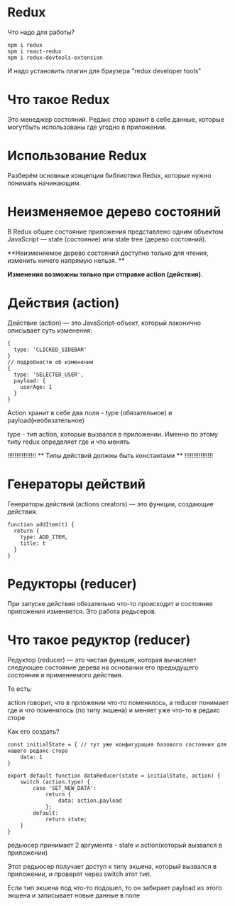 # Redux

Что надо для работы?

```
npm i redux
npm i react-redux
npm i redux-devtools-extension

```

И надо установить плагин для браузера "redux developer tools"

# Что такое Redux

Это менеджер состояний. Редакс стор хранит в себе данные, которые могутбыть использованы где угодно в приложении.

# Использование Redux

Разберём основные концепции библиотеки Redux, которые нужно понимать начинающим.

# Неизменяемое дерево состояний

В Redux общее состояние приложения представлено одним объектом JavaScript — state (состояние) или state tree (дерево состояний). 

**Неизменяемое дерево состояний доступно только для чтения, изменить ничего напрямую нельзя. **

**Изменения возможны только при отправке action (действия).**

# Действия (action)

Действие (action) — это JavaScript-объект, который лаконично описывает суть изменения:

```
{ 
  type: 'CLICKED_SIDEBAR' 
} 
// подробности об изменении 
{ 
  type: 'SELECTED_USER', 
  payload: {
    userAge: 1
  } 
}

```

Action хранит в себе два поля - type (обязательное) и payload(необязательное)

type - тип action, которые вызвался в приложении. Именно по этому типу redux определяет где и что менять

!!!!!!!!!!!!!!!! ** Типы действий должны быть константами ** !!!!!!!!!!!!!!!!

# Генераторы действий

Генераторы действий (actions creators) — это функции, создающие действия.

```
function addItem(t) { 
  return { 
    type: ADD_ITEM, 
    title: t 
  } 
}

```

# Редукторы (reducer)

При запуске действия обязательно что-то происходит и состояние приложения изменяется. Это работа редьсеров.

# Что такое редуктор (reducer)

Редуктор (reducer) — это чистая функция, которая вычисляет следующее состояние дерева на основании его предыдущего состояния и применяемого действия.

То есть:

action говорит, что в прложении что-то поменялось, а reducer понимает где и что поменялось (по типу экшена) и меняет уже что-то в редакс сторе

Как его создать?

```
const initialState = { // тут уже конфигурация базового состояния для нашего редакс-стора
    data: 1
}

export default function dataReducer(state = initialState, action) {
    switch (action.type) {
        case 'SET_NEW_DATA':
            return {
                data: action.payload
            };
        default:
            return state;
    }
}

```

редьюсер принимает 2 аргумента - state и action(который вызвался в приложении)

Этот редьюсер получает доступ к типу экшена, который вызвался в приложении, и проверят через switch этот тип. 

Если тип экшена под что-то подошел, то он забирает payload из этого экшена и записывает новые данные в поле




